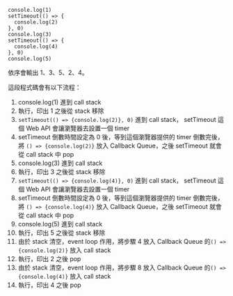 ```
console.log(1)
setTimeout(() => {
  console.log(2)
}, 0)
console.log(3)
setTimeout(() => {
  console.log(4)
}, 0)
console.log(5)
```

依序會輸出 1、3、5、2、4。

這段程式碼會有以下流程：

1. console.log(1) 進到 call stack
2. 執行，印出 1 之後從 stack 移除
3. `setTimeout(() => {console.log(2)}, 0)` 進到 call stack， setTimeout 這個 Web API 會讓瀏覽器去設置一個 timer
4. setTimeout 倒數時間設定為 0 後，等到這個瀏覽器提供的 timer 倒數完後，將 `() => {console.log(2)}` 放入 Callback Queue，之後 setTimeout 就會從 call stack 中 pop
5. console.log(3) 進到 call stack
6. 執行，印出 3 之後從 stack 移除
7. `setTimeout(() => {console.log(4)}, 0)` 進到 call stack， setTimeout 這個 Web API 會讓瀏覽器去設置一個 timer
8. setTimeout 倒數時間設定為 0 後，等到這個瀏覽器提供的 timer 倒數完後，將 `() => {console.log(4)}` 放入 Callback Queue，之後 setTimeout 就會從 call stack 中 pop
9. console.log(5) 進到 call stack
10. 執行，印出 5 之後從 stack 移除
11. 由於 stack 清空，event loop 作用，將步驟 4 放入 Callback Queue 的`() => {console.log(2)}` 放入 call stack
12. 執行，印出 2 之後 pop
13. 由於 stack 清空，event loop 作用，將步驟 8 放入  Callback Queue 的`() => {console.log(4)}` 放入 call stack
14. 執行，印出 4 之後 pop



